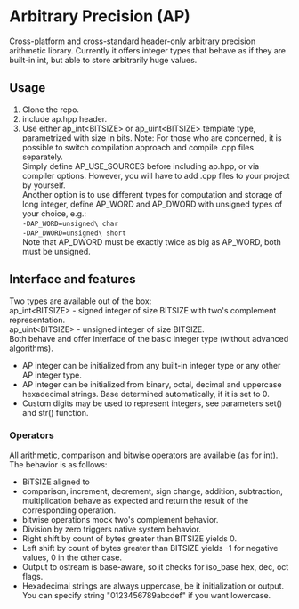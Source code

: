 # Arbitrary Precision (AP)
Cross-platform and cross-standard header-only arbitrary precision arithmetic library.
Currently it offers integer types that behave as if they are built-in int, but able to store arbitrarily huge values. 

## Usage
1. Clone the repo.  
2. include ap.hpp header.  
3. Use either ap_int&lt;BITSIZE&gt; or ap_uint&lt;BITSIZE&gt; template type, parametrized with size in bits.
Note: For those who are concerned, it is possible to switch compilation approach and compile .cpp files separately.</br>
Simply define AP_USE_SOURCES before including ap.hpp, or via compiler options. However, you will have to add .cpp files to your project by yourself.</br>
Another option is to use different types for computation and storage of long integer, define AP_WORD and AP_DWORD with unsigned types of your choice, e.g.:</br>
`-DAP_WORD=unsigned\ char`</br>
`-DAP_DWORD=unsigned\ short`</br>
Note that AP_DWORD must be exactly twice as big as AP_WORD, both must be unsigned.</br>

## Interface and features
Two types are available out of the box: </br>
ap_int&lt;BITSIZE&gt; - signed integer of size BITSIZE with two's complement representation.</br>
ap_uint&lt;BITSIZE&gt; - unsigned integer of size BITSIZE.</br>
Both behave and offer interface of the basic integer type (without advanced algorithms).</br>
* AP integer can be initialized from any built-in integer type or any other AP integer type.</br>
* AP integer can be initialized from binary, octal, decimal and uppercase hexadecimal strings. Base determined automatically, if it is set to 0.</br>
* Custom digits may be used to represent integers, see parameters set() and str() function.</br>

### Operators
All arithmetic, comparison and bitwise operators are available (as for int).</br>
The behavior is as follows:
* BiTSIZE aligned to 
* comparison, increment, decrement, sign change, addition, subtraction, multiplication behave as expected and return the result of the corresponding operation.
* bitwise operations mock two's complement behavior.
* Division by zero triggers native system behavior.</br>
* Right shift by count of bytes greater than BITSIZE yields 0.</br>
* Left shift by count of bytes greater than BITSIZE yields -1 for negative values, 0 in the other case.</br>
* Output to ostream is base-aware, so it checks for iso_base hex, dec, oct flags.</br>
* Hexadecimal strings are always uppercase, be it initialization or output. You can specify string "0123456789abcdef" if you want lowercase.</br>
